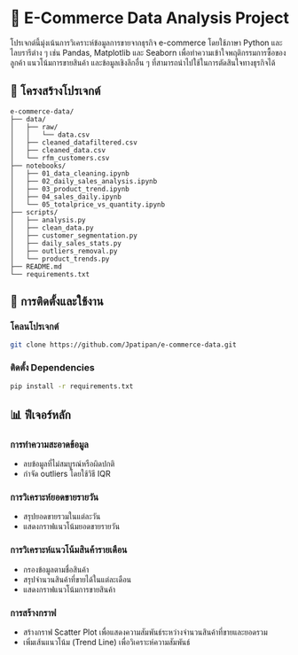 # 🛒 E-Commerce Data Analysis Project

โปรเจกต์นี้มุ่งเน้นการวิเคราะห์ข้อมูลการขายจากธุรกิจ e-commerce โดยใช้ภาษา Python และไลบรารีต่าง ๆ เช่น Pandas, Matplotlib และ Seaborn เพื่อทำความเข้าใจพฤติกรรมการซื้อของลูกค้า แนวโน้มการขายสินค้า และข้อมูลเชิงลึกอื่น ๆ ที่สามารถนำไปใช้ในการตัดสินใจทางธุรกิจได้

## 📁 โครงสร้างโปรเจกต์

```
e-commerce-data/
├── data/
│   ├── raw/
│   │   └── data.csv
│   ├── cleaned_datafiltered.csv
│   ├── cleaned_data.csv
│   └── rfm_customers.csv
├── notebooks/
│   ├── 01_data_cleaning.ipynb
│   ├── 02_daily_sales_analysis.ipynb
│   ├── 03_product_trend.ipynb
│   ├── 04_sales_daily.ipynb
│   └── 05_totalprice_vs_quantity.ipynb
├── scripts/
│   ├── analysis.py
│   ├── clean_data.py
│   ├── customer_segmentation.py
│   ├── daily_sales_stats.py
│   ├── outliers_removal.py
│   └── product_trends.py
├── README.md
└── requirements.txt
```

## 🧰 การติดตั้งและใช้งาน

### โคลนโปรเจกต์
```bash
git clone https://github.com/Jpatipan/e-commerce-data.git
```

### ติดตั้ง Dependencies
```bash
pip install -r requirements.txt
```

## 📊 ฟีเจอร์หลัก

### การทำความสะอาดข้อมูล
- ลบข้อมูลที่ไม่สมบูรณ์หรือผิดปกติ
- กำจัด outliers โดยใช้วิธี IQR

### การวิเคราะห์ยอดขายรายวัน
- สรุปยอดขายรวมในแต่ละวัน
- แสดงกราฟแนวโน้มยอดขายรายวัน

### การวิเคราะห์แนวโน้มสินค้ารายเดือน
- กรองข้อมูลตามชื่อสินค้า
- สรุปจำนวนสินค้าที่ขายได้ในแต่ละเดือน
- แสดงกราฟแนวโน้มการขายสินค้า

### การสร้างกราฟ
- สร้างกราฟ Scatter Plot เพื่อแสดงความสัมพันธ์ระหว่างจำนวนสินค้าที่ขายและยอดรวม
- เพิ่มเส้นแนวโน้ม (Trend Line) เพื่อวิเคราะห์ความสัมพันธ์